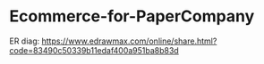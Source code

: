 # Ecommerce-for-PaperCompany
ER diag: https://www.edrawmax.com/online/share.html?code=83490c50339b11edaf400a951ba8b83d
